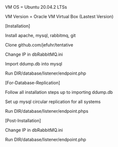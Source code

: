 VM OS = Ubuntu 20.04.2 LTSs

VM Version = Oracle VM Virtual Box (Lastest Version)

[Installation]

Install apache, mysql, rabbitmq, git


Clone github.com/jefuhr/tentative

Change IP in dbRabbitMQ.ini

Import ddump.db into mysql


Run DIR/database/listener/endpoint.php


[For-Database-Replication]

Follow all installation steps up to importing ddump.db

Set up mysql circular replication for all systems

Run DIR/database/listener/endpoint.phps

[Post-Installation]

Change IP in dbRabbitMQ.ini

Run DIR/database/listener/endpoint.php
